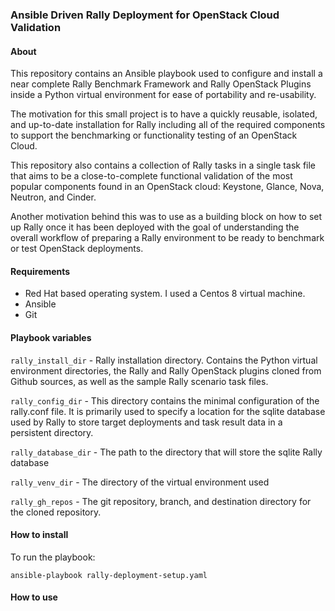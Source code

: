 ### Ansible Driven Rally Deployment for OpenStack Cloud Validation

#### About
This repository contains an Ansible playbook used to configure and install
a near complete Rally Benchmark Framework and Rally OpenStack Plugins inside
a Python virtual environment for ease of portability and re-usability. 

The motivation for this small project is to have a quickly reusable, isolated,
and up-to-date installation for Rally including all of the required components
to support the benchmarking or functionality testing of an OpenStack Cloud. 

This repository also contains a collection of Rally tasks in a single task file
that aims to be a close-to-complete functional validation of the most popular
components found in an OpenStack cloud: Keystone, Glance, Nova, Neutron, and Cinder.

Another motivation behind this was to use as a building block on how to set up Rally
once it has been deployed with the goal of understanding the overall workflow of
preparing a Rally environment to be ready to benchmark or test OpenStack deployments.



#### Requirements
* Red Hat based operating system. I used a Centos 8 virtual machine.
* Ansible 
* Git


#### Playbook variables

`rally_install_dir` - Rally installation directory. Contains the Python virtual environment directories, the Rally and Rally OpenStack plugins cloned from Github sources, as well as the sample Rally scenario task files.

`rally_config_dir` - This directory contains the minimal configuration of the rally.conf file. It is primarily used to specify a location for the sqlite database used by Rally to store target deployments and task result data in a persistent directory.

`rally_database_dir` - The path to the directory that will store the sqlite Rally database

`rally_venv_dir` - The directory of the virtual environment used 

`rally_gh_repos` - The git repository, branch, and destination directory for the cloned repository.

#### How to install

To run the playbook:

`ansible-playbook rally-deployment-setup.yaml`


#### How to use



